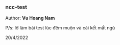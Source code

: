 ### ncc-test

Author: **Vu Hoang Nam**

P/s: lỡ làm bài test lúc đêm muộn và cái kết mất ngủ

20/4/2022
